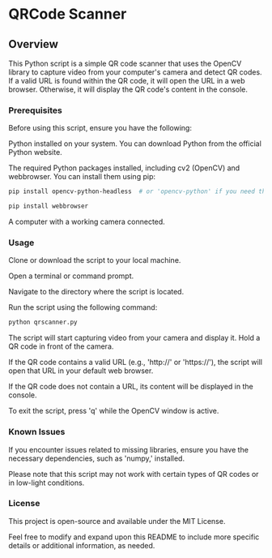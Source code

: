 # QRCode Scanner

## Overview
This Python script is a simple QR code scanner that uses the OpenCV library to capture video from your computer's camera and detect QR codes. If a valid URL is found within the QR code, it will open the URL in a web browser. Otherwise, it will display the QR code's content in the console.

### Prerequisites
Before using this script, ensure you have the following:

Python installed on your system. You can download Python from the official Python website.

The required Python packages installed, including cv2 (OpenCV) and webbrowser. You can install them using pip:

```bash
pip install opencv-python-headless  # or 'opencv-python' if you need the full OpenCV package
```
```bash
pip install webbrowser
```
A computer with a working camera connected.

### Usage
Clone or download the script to your local machine.

Open a terminal or command prompt.

Navigate to the directory where the script is located.

Run the script using the following command:

```bash
python qrscanner.py
```
The script will start capturing video from your camera and display it. Hold a QR code in front of the camera.

If the QR code contains a valid URL (e.g., 'http://' or 'https://'), the script will open that URL in your default web browser.

If the QR code does not contain a URL, its content will be displayed in the console.

To exit the script, press 'q' while the OpenCV window is active.

### Known Issues
If you encounter issues related to missing libraries, ensure you have the necessary dependencies, such as 'numpy,' installed.

Please note that this script may not work with certain types of QR codes or in low-light conditions.

### License
This project is open-source and available under the MIT License.

Feel free to modify and expand upon this README to include more specific details or additional information, as needed.
